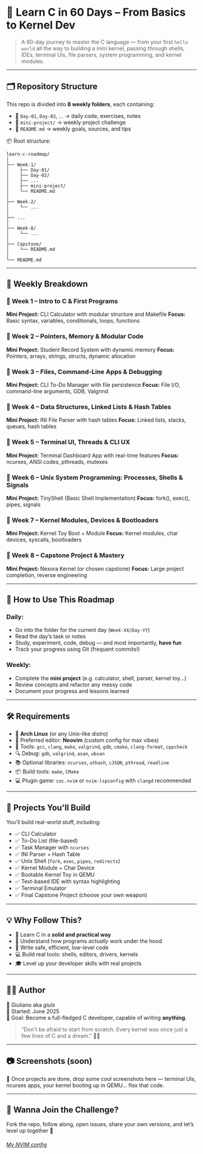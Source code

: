 # 🧠 Learn C in 60 Days – From Basics to Kernel Dev

> A 60-day journey to master the C language — from your first `hello world` all the way to building a mini kernel, passing through shells, IDEs, terminal UIs, file parsers, system programming, and kernel modules.

---

## 🗂 Repository Structure

This repo is divided into **8 weekly folders**, each containing:
- 📂 `Day-01`, `Day-02`, ... → daily code, exercises, notes
- 📁 `mini-project/` → weekly project challenge
- 📄 `README.md` → weekly goals, sources, and tips

📦 Root structure:
```
learn-c-roadmap/
│
├── Week-1/
│    ├── Day-01/
│    ├── Day-02/
│    ├── ...
│    ├── mini-project/
│    └── README.md
│
├── Week-2/
│    └── ...
│
├── ...
│
├── Week-8/
│    └── ...
│
├── Capstone/
│    └── README.md
│
└── README.md
```

---

## 📘 Weekly Breakdown

### 🔹 Week 1 – Intro to C & First Programs
**Mini Project:** CLI Calculator with modular structure and Makefile
**Focus:** Basic syntax, variables, conditionals, loops, functions

### 🔹 Week 2 – Pointers, Memory & Modular Code
**Mini Project:** Student Record System with dynamic memory
**Focus:** Pointers, arrays, strings, structs, dynamic allocation

### 🔹 Week 3 – Files, Command-Line Apps & Debugging
**Mini Project:** CLI To-Do Manager with file persistence
**Focus:** File I/O, command-line arguments, GDB, Valgrind

### 🔹 Week 4 – Data Structures, Linked Lists & Hash Tables
**Mini Project:** INI File Parser with hash tables
**Focus:** Linked lists, stacks, queues, hash tables

### 🔹 Week 5 – Terminal UI, Threads & CLI UX
**Mini Project:** Terminal Dashboard App with real-time features
**Focus:** ncurses, ANSI codes, pthreads, mutexes

### 🔹 Week 6 – Unix System Programming: Processes, Shells & Signals
**Mini Project:** TinyShell (Basic Shell Implementation)
**Focus:** fork(), exec(), pipes, signals

### 🔹 Week 7 – Kernel Modules, Devices & Bootloaders
**Mini Project:** Kernel Toy Boot + Module
**Focus:** Kernel modules, char devices, syscalls, bootloaders

### 🔹 Week 8 – Capstone Project & Mastery
**Mini Project:** Nexora Kernel (or chosen capstone)
**Focus:** Large project completion, reverse engineering

---

## 🧭 How to Use This Roadmap

### Daily:
- Go into the folder for the current day (`Week-XX/Day-YY`)
- Read the day’s task or notes
- Study, experiment, code, debug — and most importantly, **have fun**
- Track your progress using Git (frequent commits!)

### Weekly:
- Complete the **mini project** (e.g. calculator, shell, parser, kernel toy...)
- Review concepts and refactor any messy code
- Document your progress and lessons learned

---

## 🛠 Requirements

- 🐧 **Arch Linux** (or any Unix-like distro)
- 🧠 Preferred editor: **Neovim** (custom config for max vibes)
- 🧰 Tools: `gcc`, `clang`, `make`, `valgrind`, `gdb`, `cmake`, `clang-format`, `cppcheck`
- 🔍 Debug: `gdb`, `valgrind`, `asan`, `ubsan`
- 📚 Optional libraries: `ncurses`, `uthash`, `cJSON`, `pthread`, `readline`
- 📦 Build tools: `make`, `CMake`
- 💻 Plugin game: `coc.nvim` or `nvim-lspconfig` with `clangd` recommended

---

## 🧩 Projects You'll Build

You'll build real-world stuff, including:
- ✅ CLI Calculator
- ✅ To-Do List (file-based)
- ✅ Task Manager with `ncurses`
- ✅ INI Parser + Hash Table
- ✅ Unix Shell (`fork`, `exec`, `pipes`, `redirects`)
- ✅ Kernel Module + Char Device
- ✅ Bootable Kernel Toy in QEMU
- ✅ Text-based IDE with syntax highlighting
- ✅ Terminal Emulator
- ✅ Final Capstone Project (choose your own weapon)

---

## 💡 Why Follow This?

- 🧠 Learn C in a **solid and practical way**
- 🔨 Understand how programs *actually* work under the hood
- 🧬 Write safe, efficient, low-level code
- 💻 Build real tools: shells, editors, drivers, kernels
- 🎓 Level up your developer skills with real projects

---

## 🧑‍💻 Author

👤 Giuliano aka *giuls*  
📅 Started: June 2025  
🎯 Goal: Become a full-fledged C developer, capable of writing **anything**.

> “Don't be afraid to start from scratch. Every kernel was once just a few lines of C and a dream.” 🧪✨

---

## 📷 Screenshots (soon)

📸 Once projects are done, drop some cool screenshots here — terminal UIs, ncurses apps, your kernel booting up in QEMU... flex that code.

---

## 🤝 Wanna Join the Challenge?

Fork the repo, follow along, open issues, share your own versions, and let’s level up together 💪

###### [My NVIM config](https://github.com/Sckab/NVIM-configuration)
